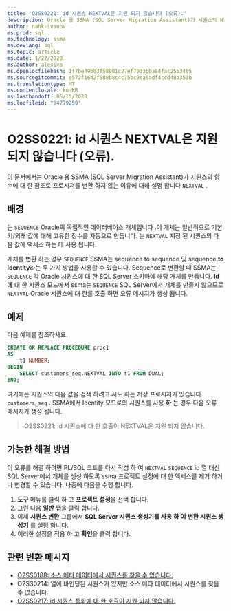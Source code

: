 ```yaml
---
title: 'O2SS0221: id 시퀀스 NEXTVAL은 지원 되지 않습니다 (오류).'
description: Oracle 용 SSMA (SQL Server Migration Assistant)가 시퀀스의 NEXTVAL 함수를 참조 하는 프로시저를 변환 하지 않는 이유에 대해 설명 합니다.
author: nahk-ivanov
ms.prod: sql
ms.technology: ssma
ms.devlang: sql
ms.topic: article
ms.date: 1/22/2020
ms.author: alexiva
ms.openlocfilehash: 1f7be49b03f58001c27ef7033bba84fac2553405
ms.sourcegitcommit: e572f1642f588b8c4c75bc9ea6adf4ccd48a353b
ms.translationtype: MT
ms.contentlocale: ko-KR
ms.lasthandoff: 06/15/2020
ms.locfileid: "84779259"
---
```

# <a name="o2ss0221-call-to-identity-sequence-nextval-not-supported-error"></a>O2SS0221: id 시퀀스 NEXTVAL은 지원 되지 않습니다 (오류).

이 문서에서는 Oracle 용 SSMA (SQL Server Migration Assistant)가 시퀀스의 함수에 대 한 참조로 프로시저를 변환 하지 않는 이유에 대해 설명 합니다 `NEXTVAL` .

## <a name="background"></a>배경

는 `SEQUENCE` Oracle의 독립적인 데이터베이스 개체입니다 .이 개체는 일반적으로 기본 키/외래 값에 대해 고유한 정수를 자동으로 만듭니다. 는 `NEXTVAL` 지정 된 시퀀스의 다음 값에 액세스 하는 데 사용 됩니다.

개체를 변환 하는 경우 `SEQUENCE` SSMA는 sequence to sequence 및 sequence **to** **Identity**라는 두 가지 방법을 사용할 수 있습니다. Sequence로 변환할 때 SSMA는 `SEQUENCE` 각 Oracle 시퀀스에 대 한 SQL Server 스키마에 해당 개체를 만듭니다. **Id에** 대 한 시퀀스 모드에서 ssma는 `SEQUENCE` SQL Server에서 개체를 만들지 않으므로 `NEXTVAL` Oracle 시퀀스에 대 한를 호출 하면 오류 메시지가 생성 됩니다.

## <a name="example"></a>예제

다음 예제를 참조하세요.

```sql
CREATE OR REPLACE PROCEDURE proc1
AS
    t1 NUMBER;
BEGIN
    SELECT customers_seq.NEXTVAL INTO t1 FROM DUAL;
END;
```

여기에는 시퀀스의 다음 값을 검색 하려고 시도 하는 저장 프로시저가 있습니다 `customers_seq` . SSMA에서 Identity 모드로의 시퀀스를 사용 **하** 는 경우 다음 오류 메시지가 생성 됩니다.

> O2SS0221: id 시퀀스에 대 한 호출이 NEXTVAL은 지원 되지 않습니다.

## <a name="possible-remedies"></a>가능한 해결 방법

이 오류를 해결 하려면 PL/SQL 코드를 다시 작성 하 여 `NEXTVAL` `SEQUENCE` id 열 대신 SQL Server에서 개체를 생성 하도록 ssma 프로젝트 설정에 대 한 액세스를 제거 하거나 변경할 수 있습니다. 나중에 다음을 수행 합니다.

1. **도구** 메뉴를 클릭 하 고 **프로젝트 설정**을 선택 합니다.
2. 그런 다음 **일반** 탭을 클릭 합니다.
3. 이제 **시퀀스 변환** 그룹에서 **SQL Server 시퀀스 생성기를 사용 하 여** **변환 시퀀스 생성기** 를 설정 합니다.
4. 이러한 설정을 적용 하 고 **확인**을 클릭 합니다.

## <a name="related-conversion-messages"></a>관련 변환 메시지

* [O2SS0188: 소스 메타 데이터에서 시퀀스를 찾을 수 없습니다.](o2ss0188.md)
* O2SS0214: 열에 바인딩된 시퀀스가 있지만 소스 메타 데이터에서 시퀀스를 찾을 수 없습니다.
* [O2SS0217: id 시퀀스 통화에 대 한 호출이 지원 되지 않습니다.](o2ss0217.md)
